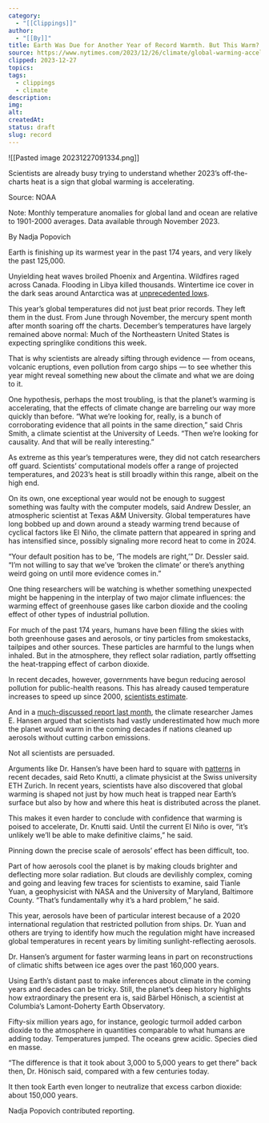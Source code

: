 ```yaml
---
category:
  - "[[Clippings]]"
author:
  - "[[By]]"
title: Earth Was Due for Another Year of Record Warmth. But This Warm?
source: https://www.nytimes.com/2023/12/26/climate/global-warming-accelerating.html
clipped: 2023-12-27
topics: 
tags:
  - clippings
  - climate
description: 
img: 
alt: 
createdAt: 
status: draft
slug: record
---
```

![[Pasted image 20231227091334.png]]

Scientists are already busy trying to understand whether 2023’s off-the-charts heat is a sign that global warming is accelerating.

Source: NOAA

Note: Monthly temperature anomalies for global land and ocean are relative to 1901-2000 averages. Data available through November 2023.

By Nadja Popovich

Earth is finishing up its warmest year in the past 174 years, and very likely the past 125,000.

Unyielding heat waves broiled Phoenix and Argentina. Wildfires raged across Canada. Flooding in Libya killed thousands. Wintertime ice cover in the dark seas around Antarctica was at [unprecedented lows](https://www.nytimes.com/2023/10/04/climate/antarctic-sea-ice-record-low.html).

This year’s global temperatures did not just beat prior records. They left them in the dust. From June through November, the mercury spent month after month soaring off the charts. December’s temperatures have largely remained above normal: Much of the Northeastern United States is expecting springlike conditions this week.

That is why scientists are already sifting through evidence — from oceans, volcanic eruptions, even pollution from cargo ships — to see whether this year might reveal something new about the climate and what we are doing to it.

One hypothesis, perhaps the most troubling, is that the planet’s warming is accelerating, that the effects of climate change are barreling our way more quickly than before. “What we’re looking for, really, is a bunch of corroborating evidence that all points in the same direction,” said Chris Smith, a climate scientist at the University of Leeds. “Then we’re looking for causality. And that will be really interesting.”

As extreme as this year’s temperatures were, they did not catch researchers off guard. Scientists’ computational models offer a range of projected temperatures, and 2023’s heat is still broadly within this range, albeit on the high end.

On its own, one exceptional year would not be enough to suggest something was faulty with the computer models, said Andrew Dessler, an atmospheric scientist at Texas A&M University. Global temperatures have long bobbed up and down around a steady warming trend because of cyclical factors like El Niño, the climate pattern that appeared in spring and has intensified since, possibly signaling more record heat to come in 2024.

“Your default position has to be, ‘The models are right,’” Dr. Dessler said. “I’m not willing to say that we’ve ‘broken the climate’ or there’s anything weird going on until more evidence comes in.”

One thing researchers will be watching is whether something unexpected might be happening in the interplay of two major climate influences: the warming effect of greenhouse gases like carbon dioxide and the cooling effect of other types of industrial pollution.

For much of the past 174 years, humans have been filling the skies with both greenhouse gases and aerosols, or tiny particles from smokestacks, tailpipes and other sources. These particles are harmful to the lungs when inhaled. But in the atmosphere, they reflect solar radiation, partly offsetting the heat-trapping effect of carbon dioxide.

In recent decades, however, governments have begun reducing aerosol pollution for public-health reasons. This has already caused temperature increases to speed up since 2000, [scientists estimate](https://journals.ametsoc.org/view/journals/clim/35/24/JCLI-D-22-0081.1.xml).

And in a [much-discussed report last month](https://www.nytimes.com/2023/11/02/climate/james-hansen-global-warming-report.html), the climate researcher James E. Hansen argued that scientists had vastly underestimated how much more the planet would warm in the coming decades if nations cleaned up aerosols without cutting carbon emissions.

Not all scientists are persuaded.

Arguments like Dr. Hansen’s have been hard to square with [patterns](https://www.science.org/doi/10.1126/sciadv.aaz9549) in recent decades, said Reto Knutti, a climate physicist at the Swiss university ETH Zurich. In recent years, scientists have also discovered that global warming is shaped not just by how much heat is trapped near Earth’s surface but also by how and where this heat is distributed across the planet.

This makes it even harder to conclude with confidence that warming is poised to accelerate, Dr. Knutti said. Until the current El Niño is over, “it’s unlikely we’ll be able to make definitive claims,” he said.

Pinning down the precise scale of aerosols’ effect has been difficult, too.

Part of how aerosols cool the planet is by making clouds brighter and deflecting more solar radiation. But clouds are devilishly complex, coming and going and leaving few traces for scientists to examine, said Tianle Yuan, a geophysicist with NASA and the University of Maryland, Baltimore County. “That’s fundamentally why it’s a hard problem,” he said.

This year, aerosols have been of particular interest because of a 2020 international regulation that restricted pollution from ships. Dr. Yuan and others are trying to identify how much the regulation might have increased global temperatures in recent years by limiting sunlight-reflecting aerosols.

Dr. Hansen’s argument for faster warming leans in part on reconstructions of climatic shifts between ice ages over the past 160,000 years.

Using Earth’s distant past to make inferences about climate in the coming years and decades can be tricky. Still, the planet’s deep history highlights how extraordinary the present era is, said Bärbel Hönisch, a scientist at Columbia’s Lamont-Doherty Earth Observatory.

Fifty-six million years ago, for instance, geologic turmoil added carbon dioxide to the atmosphere in quantities comparable to what humans are adding today. Temperatures jumped. The oceans grew acidic. Species died en masse.

“The difference is that it took about 3,000 to 5,000 years to get there” back then, Dr. Hönisch said, compared with a few centuries today.

It then took Earth even longer to neutralize that excess carbon dioxide: about 150,000 years.

Nadja Popovich contributed reporting.
